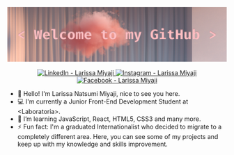 ![welcome](covergithub.png)<br>

<div align="center">
    <a href="https://www.linkedin.com/in/larissamiyaji/" target="_blank">
        <img src="https://img.shields.io/badge/    LinkedIn-%230077B5.svg?&style=flat-square&logo=linkedin&logoColor=white" alt="LinkedIn - Larissa Miyaji">
    </a>
    <a href="https://www.instagram.com/larissamiyaji/" target="_blank">
        <img src="insta.ico" heigth="20px" width="20px" alt="Instagram - Larissa Miyaji">
    </a>
    <a href="https://www.facebook.com/larissa.miyaji" target="_blank">
        <img src="https://img.shields.io/badge/   Facebook-%231877F2.svg?&style=flat-square&logo=facebook&logoColor=white" alt="Facebook - Larissa Miyaji">
    </a>
</div>

- 🙋 Hello! I'm Larissa Natsumi Miyaji, nice to see you here.
- 💻 I'm currently a Junior Front-End Development Student at \<Laboratoria\>.
- 🌱 I’m learning JavaScript, React, HTML5, CSS3 and many more.
- ⚡ Fun fact: I'm a graduated Internationalist who decided to migrate to a completely different area. Here, you can see some of my projects and keep up with my knowledge and skills improvement.
